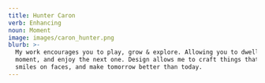 ```yaml
---
title: Hunter Caron
verb: Enhancing
noun: Moment
image: images/caron_hunter.png
blurb: >-
  My work encourages you to play, grow & explore. Allowing you to dwell in the
  moment, and enjoy the next one. Design allows me to craft things that can put
  smiles on faces, and make tomorrow better than today.
---
```

